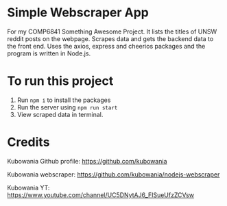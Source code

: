 # Simple Webscraper App  

For my COMP6841 Something Awesome Project. It lists the titles of UNSW reddit posts on the webpage. Scrapes data and gets the backend data to the front end. Uses the axios, express and cheerios packages and the program is written in Node.js. 


# To run this project 

1. Run `npm i` to install the packages
2. Run the server using `npm run start`
3. View scraped data in terminal. 

# Credits 
Kubowania Github profile: https://github.com/kubowania

Kubowania webscraper: https://github.com/kubowania/nodejs-webscraper

Kubowania YT: https://www.youtube.com/channel/UC5DNytAJ6_FISueUfzZCVsw

